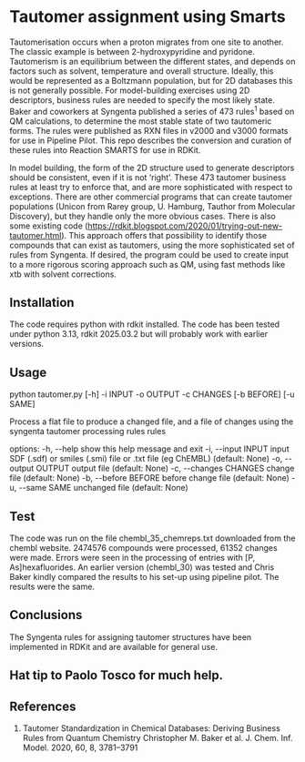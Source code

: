 # Tautomer assignment using Smarts

Tautomerisation occurs when a proton migrates from one site to another. The
classic example is between 2-hydroxypyridine and pyridone. Tautomerism is an
equilibrium between the different states, and depends on factors such as solvent,
temperature and overall structure. Ideally, this would be represented as a
Boltzmann population, but for 2D databases this is not generally possible. For
model-building exercises using 2D descriptors, business rules are needed to
specify the most likely state. Baker and coworkers at Syngenta published a series
of 473 rules<sup>1</sup> based on QM calculations, to determine the most stable state of two
tautomeric forms. The rules were published as RXN files in v2000 and v3000
formats for use in Pipeline Pilot. This repo describes the conversion and curation
of these rules into Reaction SMARTS for use in RDKit.

In model building, the form of the 2D structure used to generate descriptors should be
consistent, even if it is not ‘right’. These 473 tautomer business rules at least try to
enforce that, and are more sophisticated with respect to exceptions. There are
other commercial programs that can create tautomer populations (Unicon from
Rarey group, U. Hamburg, Tauthor from Molecular Discovery), but they handle only
the more obvious cases. There is also some existing code
(https://rdkit.blogspot.com/2020/01/trying-out-new-tautomer.html). This approach
offers that possibility to identify those compounds that can exist as tautomers, using
the more sophisticated set of rules from Syngenta. If desired, the program could be
used to create input to a more rigorous scoring approach such as QM, using fast
methods like xtb with solvent corrections.

## Installation
The code requires python with rdkit installed.  The code has been tested under python 3.13, rdkit 2025.03.2 but will probably work with earlier versions.

## Usage
python tautomer.py [-h] -i INPUT -o OUTPUT -c CHANGES [-b BEFORE] [-u SAME]

Process a flat file to produce a changed file, and a file of changes using the
syngenta tautomer processing rules rules

options:
  -h, --help            show this help message and exit
  -i, --input INPUT     input SDF (.sdf) or smiles (.smi) file or .txt file
                        (eg ChEMBL) (default: None)
  -o, --output OUTPUT   output file (default: None)
  -c, --changes CHANGES
                        change file (default: None)
  -b, --before BEFORE   before change file (default: None)
  -u, --same SAME       unchanged file (default: None)
## Test
The code was run on the file chembl_35_chemreps.txt downloaded from the chembl website.
2474576 compounds were processed, 61352 changes were made.  Errors were seen in the processing of entries with [P, As]hexafluorides.  An earlier version (chembl_30) was tested and Chris Baker kindly compared the results to his set-up using pipeline pilot.  The results were the same.

## Conclusions
The Syngenta rules for assigning tautomer structures have been implemented in
RDKit and are available for general use.

## Hat tip to Paolo Tosco for much help.

## References
1. Tautomer Standardization in Chemical Databases: Deriving Business Rules from Quantum Chemistry Christopher M. Baker et al. J. Chem. Inf. Model. 2020, 60, 8, 3781–3791